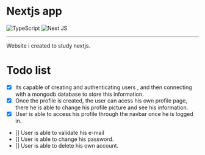 # Nextjs app
![TypeScript](https://img.shields.io/badge/typescript-%23007ACC.svg?style=for-the-badge&logo=typescript&logoColor=white)
![Next JS](https://img.shields.io/badge/Next-black?style=for-the-badge&logo=next.js&logoColor=white)

----
Website i created to study nextjs.


# Todo list
- [x]  Its capable of creating and authenticating users , and then connecting with a mongodb database to store this information.
- [x]  Once the profile is created, the user can acess his own profile page, there he is able to change his profile picture and see his information.
- [x]  User is able to access his profile through the navbar once he is logged in.
- []   User is able to validate his e-mail
- []   User is able to change his password.
- []   User is able to delete his own account.

